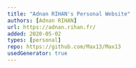 ```yaml
---
title: "Adnan RIHAN's Personal Website"
authors: [Adnan RIHAN]
url: https://adnan.rihan.fr/
added: 2020-05-02
types: [personal]
repo: https://github.com/Max13/Max13
usedGenerator: true
---
```

